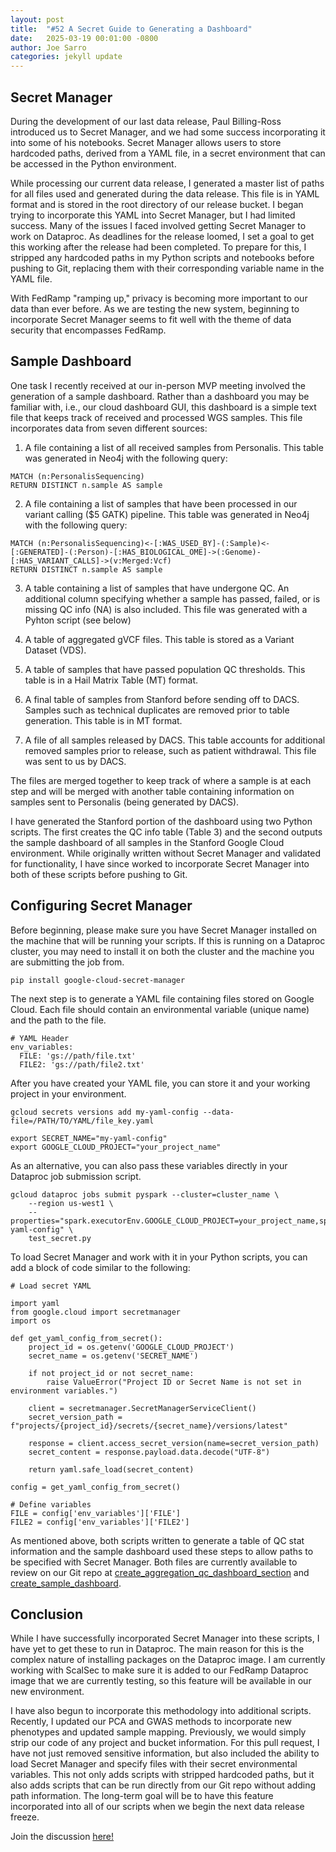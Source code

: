```yaml
---
layout: post
title:  "#52 A Secret Guide to Generating a Dashboard"
date:   2025-03-19 00:01:00 -0800
author: Joe Sarro
categories: jekyll update
---
```


## Secret Manager
During the development of our last data release, Paul Billing-Ross introduced us to Secret Manager, and we had some success incorporating it into some of his notebooks. Secret Manager allows users to store hardcoded paths, derived from a YAML file, in a secret environment that can be accessed in the Python environment.

While processing our current data release, I generated a master list of paths for all files used and generated during the data release. This file is in YAML format and is stored in the root directory of our release bucket. I began trying to incorporate this YAML into Secret Manager, but I had limited success. Many of the issues I faced involved getting Secret Manager to work on Dataproc. As deadlines for the release loomed, I set a goal to get this working after the release had been completed. To prepare for this, I stripped any hardcoded paths in my Python scripts and notebooks before pushing to Git, replacing them with their corresponding variable name in the YAML file.

With FedRamp "ramping up," privacy is becoming more important to our data than ever before. As we are testing the new system, beginning to incorporate Secret Manager seems to fit well with the theme of data security that encompasses FedRamp.

## Sample Dashboard
One task I recently received at our in-person MVP meeting involved the generation of a sample dashboard. Rather than a dashboard you may be familiar with, i.e., our cloud dashboard GUI, this dashboard is a simple text file that keeps track of received and processed WGS samples. This file incorporates data from seven different sources:

1. A file containing a list of all received samples from Personalis. This table was generated in Neo4j with the following query:

```
MATCH (n:PersonalisSequencing)
RETURN DISTINCT n.sample AS sample
```

2. A file containing a list of samples that have been processed in our variant calling ($5 GATK) pipeline. This table was generated in Neo4j with the following query:

```
MATCH (n:PersonalisSequencing)<-[:WAS_USED_BY]-(:Sample)<-[:GENERATED]-(:Person)-[:HAS_BIOLOGICAL_OME]->(:Genome)-[:HAS_VARIANT_CALLS]->(v:Merged:Vcf)
RETURN DISTINCT n.sample AS sample
```

3. A table containing a list of samples that have undergone QC. An additional column specifying whether a sample has passed, failed, or is missing QC info (NA) is also included. This file was generated with a Pyhton script (see below)

4. A table of aggregated gVCF files. This table is stored as a Variant Dataset (VDS).

5. A table of samples that have passed population QC thresholds. This table is in a Hail Matrix Table (MT) format.

6. A final table of samples from Stanford before sending off to DACS. Samples such as technical duplicates are removed prior to table generation. This table is in MT format.

7. A file of all samples released by DACS. This table accounts for additional removed samples prior to release, such as patient withdrawal. This file was sent to us by DACS.

The files are merged together to keep track of where a sample is at each step and will be merged with another table containing information on samples sent to Personalis (being generated by DACS).

I have generated the Stanford portion of the dashboard using two Python scripts. The first creates the QC info table (Table 3) and the second outputs the sample dashboard of all samples in the Stanford Google Cloud environment. While originally written without Secret Manager and validated for functionality, I have since worked to incorporate Secret Manager into both of these scripts before pushing to Git.

## Configuring Secret Manager
Before beginning, please make sure you have Secret Manager installed on the machine that will be running your scripts. If this is running on a Dataproc cluster, you may need to install it on both the cluster and the machine you are submitting the job from.

```
pip install google-cloud-secret-manager
```

The next step is to generate a YAML file containing files stored on Google Cloud. Each file should contain an environmental variable (unique name) and the path to the file.

```
# YAML Header
env_variables:
  FILE: 'gs://path/file.txt'
  FILE2: 'gs://path/file2.txt'
```

After you have created your YAML file, you can store it and your working project in your environment.

```
gcloud secrets versions add my-yaml-config --data-file=/PATH/TO/YAML/file_key.yaml

export SECRET_NAME="my-yaml-config"
export GOOGLE_CLOUD_PROJECT="your_project_name"
```
As an alternative, you can also pass these variables directly in your Dataproc job submission script.

```
gcloud dataproc jobs submit pyspark --cluster=cluster_name \
    --region us-west1 \
    --properties="spark.executorEnv.GOOGLE_CLOUD_PROJECT=your_project_name,spark.executorEnv.SECRET_NAME=my-yaml-config" \
    test_secret.py
```
To load Secret Manager and work with it in your Python scripts, you can add a block of code similar to the following:

```
# Load secret YAML

import yaml
from google.cloud import secretmanager
import os

def get_yaml_config_from_secret():
    project_id = os.getenv('GOOGLE_CLOUD_PROJECT')
    secret_name = os.getenv('SECRET_NAME')

    if not project_id or not secret_name:
        raise ValueError("Project ID or Secret Name is not set in environment variables.")

    client = secretmanager.SecretManagerServiceClient()
    secret_version_path = f"projects/{project_id}/secrets/{secret_name}/versions/latest"

    response = client.access_secret_version(name=secret_version_path)
    secret_content = response.payload.data.decode("UTF-8")

    return yaml.safe_load(secret_content)

config = get_yaml_config_from_secret()

# Define variables
FILE = config['env_variables']['FILE']
FILE2 = config['env_variables']['FILE2']
```

As mentioned above, both scripts written to generate a table of QC stat information and the sample dashboard used these steps to allow paths to be specified with Secret Manager. Both files are currently available to review on our Git repo at [create_aggregation_qc_dashboard_section](https://github.com/va-big-data-genomics/mvp-wgs-snp-indel-release/blob/main/SNPs-Indels/data_release_2023/SCRIPTS/create_aggregation_qc_dashboard_section_correct_cutoffs.py) and [create_sample_dashboard](https://github.com/va-big-data-genomics/mvp-wgs-snp-indel-release/blob/main/SNPs-Indels/data_release_2023/SCRIPTS/create_sample_dashboard.py).

## Conclusion
While I have successfully incorporated Secret Manager into these scripts, I have yet to get these to run in Dataproc. The main reason for this is the complex nature of installing packages on the Dataproc image. I am currently working with ScalSec to make sure it is added to our FedRamp Dataproc image that we are currently testing, so this feature will be available in our new environment.

I have also begun to incorporate this methodology into additional scripts. Recently, I updated our PCA and GWAS methods to incorporate new phenotypes and updated sample mapping. Previously, we would simply strip our code of any project and bucket information. For this pull request, I have not just removed sensitive information, but also included the ability to load Secret Manager and specify files with their secret environmental variables. This not only adds scripts with stripped hardcoded paths, but it also adds scripts that can be run directly from our Git repo without adding path information. The long-term goal will be to have this feature incorporated into all of our scripts when we begin the next data release freeze.

Join the discussion [here!](https://github.com/orgs/va-big-data-genomics/discussions/53)
